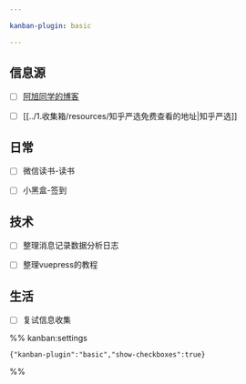 ```yaml
---

kanban-plugin: basic

---
```


## 信息源

- [ ] [阿旭同学的博客](https://axutongxue.top/)
- [ ] [[../1.收集箱/resources/知乎严选免费查看的地址|知乎严选]]


## 日常

- [ ] 微信读书-读书
- [ ] 小黑盒-签到


## 技术

- [ ] 整理消息记录数据分析日志
- [ ] 整理vuepress的教程


## 生活

- [ ] 复试信息收集




%% kanban:settings
```
{"kanban-plugin":"basic","show-checkboxes":true}
```
%%